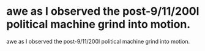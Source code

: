 # awe as I observed the post-9/11/200l political machine grind into motion.

awe as I observed the post-9/11/200l political machine grind into motion.